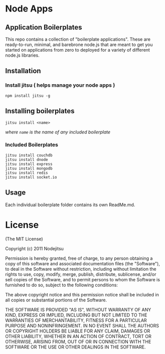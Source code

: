 # Node Apps

## Application Boilerplates

This repo contains a collection of "boilerplate applications". These are ready-to-run, minimal, and barebrone node.js that are meant to get you started on applications from zero to deployed for a variety of different node.js libraries.

## Installation

### Install jitsu ( helps manage your node apps )

    npm install jitsu -g

## Installing boilerplates

    jitsu install <name>

*where `name` is the name of any included boilerplate*

### Included Boilerplates

```
jitsu install couchdb
jitsu install dnode
jitsu install express
jitsu install mongodb
jitsu install redis
jitsu install socket.io

```

## Usage

Each individual boilerplate folder contains its own ReadMe.md.

# License

(The MIT License)

Copyright (c) 2011 Nodejitsu

Permission is hereby granted, free of charge, to any person obtaining a copy of this software and associated documentation files (the "Software"), to deal in the Software without restriction, including without limitation the rights to use, copy, modify, merge, publish, distribute, sublicense, and/or sell copies of the Software, and to permit persons to whom the Software is furnished to do so, subject to the following conditions:

The above copyright notice and this permission notice shall be included in all copies or substantial portions of the Software.

THE SOFTWARE IS PROVIDED "AS IS", WITHOUT WARRANTY OF ANY KIND, EXPRESS OR IMPLIED, INCLUDING BUT NOT LIMITED TO THE WARRANTIES OF MERCHANTABILITY, FITNESS FOR A PARTICULAR PURPOSE AND NONINFRINGEMENT. IN NO EVENT SHALL THE AUTHORS OR COPYRIGHT HOLDERS BE LIABLE FOR ANY CLAIM, DAMAGES OR OTHER LIABILITY, WHETHER IN AN ACTION OF CONTRACT, TORT OR OTHERWISE, ARISING FROM, OUT OF OR IN CONNECTION WITH THE SOFTWARE OR THE USE OR OTHER DEALINGS IN THE SOFTWARE.